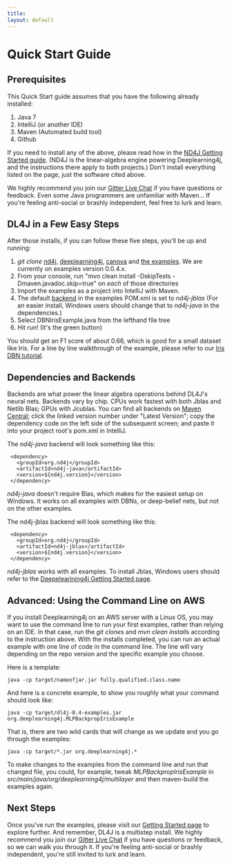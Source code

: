 ```yaml
---
title:
layout: default
---
```


Quick Start Guide
=========================================

## Prerequisites

This Quick Start guide assumes that you have the following already installed:

1. Java 7
2. IntelliJ (or another IDE)
3. Maven (Automated build tool)
4. Github 
 
If you need to install any of the above, please read how in the [ND4J Getting Started guide](http://nd4j.org/getstarted.html).  (ND4J is the linear-algebra engine powering Deeplearning4j, and the instructions there apply to both projects.) Don't install everything listed on the page, just the software cited above. 

We highly recommend you join our [Gitter Live Chat](https://gitter.im/deeplearning4j/deeplearning4j) if you have questions or feedback. Even some Java programmers are unfamiliar with Maven... If you're feeling anti-social or brashly independent, feel free to lurk and learn.

## DL4J in a Few Easy Steps

After those installs, if you can follow these five steps, you'll be up and running:

1. *git clone* [nd4j](https://github.com/deeplearning4j/nd4j/), [deeplearning4j](https://github.com/deeplearning4j/deeplearning4j/), [canova](https://github.com/deeplearning4j/Canova) and [the examples](https://github.com/deeplearning4j/dl4j-0.4-examples). We are currently on examples version 0.0.4.x.
2. From your console, run "mvn clean install -DskipTests -Dmaven.javadoc.skip=true" on *each* of those directories
3. Import the examples as a project into IntelliJ with Maven.
4. The default [backend](http://nd4j.org/dependencies.html) in the examples POM.xml is set to *nd4j-jblas* (For an easier install, Windows users should change that to *nd4j-java* in the dependencies.)
5. Select DBNIrisExample.java from the lefthand file tree
6. Hit run! (It's the green button)

You should get an F1 score of about 0.66, which is good for a small dataset like Iris. For a line by line walkthrough of the example, please refer to our [Iris DBN tutorial](../iris-flower-dataset-tutorial.html).

## Dependencies and Backends

Backends are what power the linear algebra operations behind DL4J's neural nets. Backends vary by chip. CPUs work fastest with both Jblas and Netlib Blas; GPUs with Jcublas. You can find all backends on [Maven Central](https://search.maven.org); click the linked version number under "Latest Version"; copy the dependency code on the left side of the subsequent screen; and paste it into your project root's pom.xml in IntelliJ. 

The *nd4j-java* backend will look something like this:

     <dependency>
       <groupId>org.nd4j</groupId>
       <artifactId>nd4j-java</artifactId>
       <version>${nd4j.version}</version>
     </dependency>

*nd4j-java* doesn't require Blas, which makes for the easiest setup on Windows. It works on all examples with DBNs, or deep-belief nets, but not on the other examples. 

The nd4j-jblas backend will look something like this:

     <dependency>
       <groupId>org.nd4j</groupId>
       <artifactId>nd4j-jblas</artifactId>
       <version>${nd4j.version}</version>
     </dependency>

*nd4j-jblas* works with all examples. To install Jblas, Windows users should refer to the [Deepelearining4j Getting Started page](../gettingstarted.html).

## Advanced: Using the Command Line on AWS

If you install Deeplearning4j on an AWS server with a Linux OS, you may want to use the command line to run your first examples, rather than relying on an IDE. In that case, run the *git clone*s and *mvn clean install*s according to the instruction above. With the installs completed, you can run an actual example with one line of code in the command line. The line will vary depending on the repo version and the specific example you choose. 

Here is a template:

    java -cp target/nameofjar.jar fully.qualified.class.name

And here is a concrete example, to show you roughly what your command should look like:

    java -cp target/dl4j-0.4-examples.jar org.deeplearning4j.MLPBackpropIrisExample

That is, there are two wild cards that will change as we update and you go through the examples:

    java -cp target/*.jar org.deeplearning4j.*

To make changes to the examples from the command line and run that changed file, you could, for example, tweak *MLPBackpropIrisExample* in *src/main/java/org/deeplearning4j/multilayer* and then maven-build the examples again. 

## Next Steps

Once you've run the examples, please visit our [Getting Started page](../gettingstarted.html) to explore further. And remember, DL4J is a multistep install. We highly recommend you join our [Gitter Live Chat](https://gitter.im/deeplearning4j/deeplearning4j) if you have questions or feedback, so we can walk you through it. If you're feeling anti-social or brashly independent, you're still invited to lurk and learn. 

